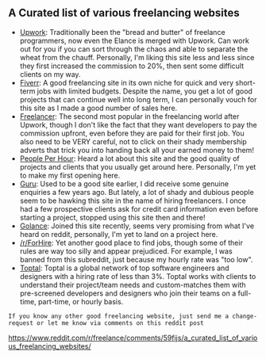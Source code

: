 ## A Curated list of various freelancing websites

- [Upwork](https://www.upwork.com): Traditionally been the "bread and butter" of freelance programmers, now even the Elance is merged with Upwork. Can work out for you if you can sort through the chaos and able to separate the wheat from the chauff. Personally, I'm liking this site less and less since they first increased the commission to 20%, then sent some difficult clients on my way.
- [Fiverr](https://www.fiverr.com): A good freelancing site in its own niche for quick and very short-term jobs with limited budgets. Despite the name, you get a lot of good projects that can continue well into long term, I can personally vouch for this site as I made a good number of sales here.
- [Freelancer](https://www.freelancer.com): The second most popular in the freelancing world after Upwork, though I don't like the fact that they want developers to pay the commission upfront, even before they are paid for their first job. You also need to be VERY careful, not to click on their shady membership adverts that trick you into handing back all your earned money to them!
- [People Per Hour](http://www.peopleperhour.com): Heard a lot about this site and the good quality of projects and clients that you usually get around here. Personally, I'm yet to make my first opening here.
- [Guru](http://www.guru.com): Used to be a good site earlier, I did receive some genuine enquiries a few years ago. But lately, a lot of shady and dubious people seem to be hawking this site in the name of hiring freelancers. I once had a few prospective clients ask for credit card information even before starting a project, stopped using this site then and there!
- [Golance](https://golance.com): Joined this site recently, seems very promising from what I've heard on reddit, personally, I'm yet to land on a project here.
- [/r/ForHire](http://www.reddit.com/r/forhore): Yet another good place to find jobs, though some of their rules are way too silly and appear prejudiced. For example, I was banned from this subreddit, just because my hourly rate was "too low".
- [Toptal](https://www.toptal.com/#expect-top-tier-devs): Toptal is a global network of top software engineers and designers with a hiring rate of less than 3%. Toptal works with clients to understand their project/team needs and custom-matches them with pre-screened developers and designers who join their teams on a full-time, part-time, or hourly basis.


`If you know any other good freelancing website, just send me a change-request or let me know via comments on this reddit post`

https://www.reddit.com/r/freelance/comments/59fijs/a_curated_list_of_various_freelancing_websites/
